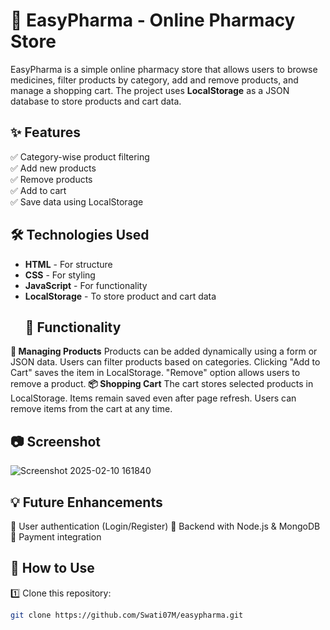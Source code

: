 # 🏥 EasyPharma - Online Pharmacy Store  

EasyPharma is a simple online pharmacy store that allows users to browse medicines, filter products by category, add and remove products, and manage a shopping cart. The project uses **LocalStorage** as a JSON database to store products and cart data.

## ✨ Features  
✅ Category-wise product filtering  
✅ Add new products  
✅ Remove products  
✅ Add to cart  
✅ Save data using LocalStorage  

## 🛠️ Technologies Used  
- **HTML** - For structure  
- **CSS** - For styling  
- **JavaScript** - For functionality  
- **LocalStorage** - To store product and cart data
  ## 📌 Functionality
**🛒 Managing Products**
Products can be added dynamically using a form or JSON data.
Users can filter products based on categories.
Clicking "Add to Cart" saves the item in LocalStorage.
"Remove" option allows users to remove a product.
**📦 Shopping Cart**
The cart stores selected products in LocalStorage.
Items remain saved even after page refresh.
Users can remove items from the cart at any time.
## 📷 Screenshot
![Screenshot 2025-02-10 161840](https://github.com/user-attachments/assets/4ba5de22-414e-41ae-a009-9de2db8d0cbf)



## 💡 Future Enhancements
🔹 User authentication (Login/Register)
🔹 Backend with Node.js & MongoDB
🔹 Payment integration


## 🚀 How to Use  

1️⃣ Clone this repository:  
```bash
git clone https://github.com/Swati07M/easypharma.git


